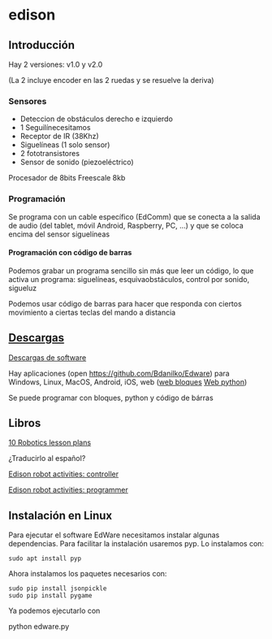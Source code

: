 # edison
## Introducción

Hay 2 versiones: v1.0 y v2.0

(La 2 incluye encoder en las 2 ruedas y se resuelve la deriva)

### Sensores

* Deteccion de obstáculos derecho e izquierdo
* 1 Seguilínecesitamos
* Receptor de IR (38Khz)
* Siguelíneas (1 solo sensor)
* 2 fototransistores
* Sensor de sonido (piezoeléctrico)

Procesador de 8bits Freescale  8kb

### Programación

Se programa con un cable específico (EdComm) que se conecta a la salida de audio (del tablet, móvil Android, Raspberry, PC, ...) y que se coloca encima del sensor siguelíneas

#### Programación con código de barras

Podemos grabar un programa sencillo sin más que leer un código, lo que activa un programa: siguelíneas, esquivaobstáculos, control por sonido, sigueluz

Podemos usar código de barras para  hacer que responda con ciertos movimiento a ciertas teclas del mando a distancia

## [Descargas](https://meetedison.com/download/)

 [Descargas de software](https://meetedison.com/robot-programming-software/)

Hay aplicaciones (open https://github.com/Bdanilko/Edware) para Windows, Linux, MacOS, Android, iOS, web ([web bloques](http://edwareapp.com/?_ga=1.150026806.1695549331.1454041273#) [Web python](http://www.edpyapp.com/))

Se puede programar con bloques, python y código de bárras



## Libros

[10 Robotics lesson  plans](https://meetedison.com/wp-content/uploads/2015/04/Your-EdVenture-into-Robotics-10-Lesson-Plans.pdf?x20535)

¿Traducirlo al español?

[Edison robot activities: controller](https://meetedison.com/wp-content/uploads/2015/04/EdBook1-Your-EdVenture-into-Robotics-You-re-a-Controller.pdf?x20535)

[Edison robot activities: programmer](https://meetedison.com/wp-content/uploads/2015/04/EdBook2-Your-EdVenture-into-Robotics-You-re-a-Programmer.pdf?x20535)


## Instalación en Linux


Para ejecutar el software EdWare necesitamos instalar algunas dependencias. Para facilitar la instalación usaremos pyp. Lo instalamos con:

    sudo apt install pyp

Ahora instalamos los paquetes necesarios con:

    sudo pip install jsonpickle
    sudo pip install pygame


Ya podemos ejecutarlo con


  python edware.py
